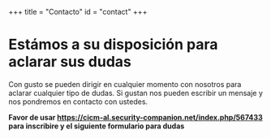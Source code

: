 +++
title = "Contacto"
id = "contact"
+++

# Estámos a su disposición para aclarar sus dudas

Con gusto se pueden dirigir en cualquier momento con nosotros para aclarar cualquier tipo de dudas.
Si gustan nos pueden escribir un mensaje y nos pondremos en contacto con ustedes.

**Favor de usar https://cicm-al.security-companion.net/index.php/567433 para inscribire y el siguiente formulario para dudas**